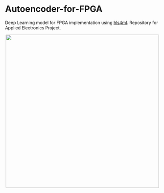 # Autoencoder-for-FPGA
Deep Learning model for FPGA implementation using [hls4ml](https://fastmachinelearning.org/hls4ml/#:~:text=hls4ml%20is%20a%20Python%20package,configured%20for%20your%20use%2Dcase!). Repository for Applied Electronics Project.

<p align="center">
    <img src="AE4FPGA/images/section 3/ae_reco.png" width="500"\>
</p>